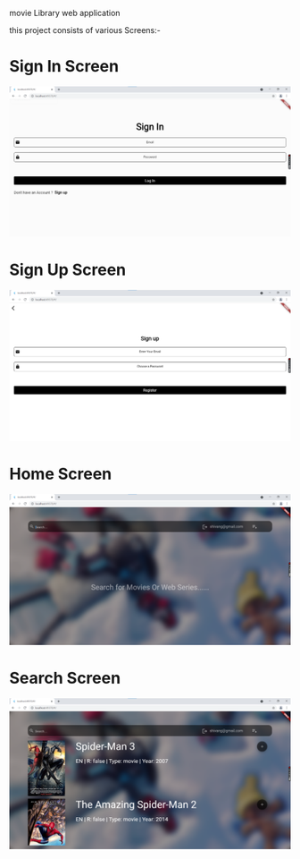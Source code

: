 movie Library web application

this project consists of various Screens:-

# Sign In Screen
![alt text](https://github.com/shiv6789/Movie-Web-application-flutter/blob/main/images/signIn.png)

# Sign Up Screen
![alt text](https://github.com/shiv6789/Movie-Web-application-flutter/blob/main/images/SignUp.png)

# Home Screen
![alt text](https://github.com/shiv6789/Movie-Web-application-flutter/blob/main/images/HomeScreen.png)

# Search Screen
![alt text](https://github.com/shiv6789/Movie-Web-application-flutter/blob/main/images/Search.png)
